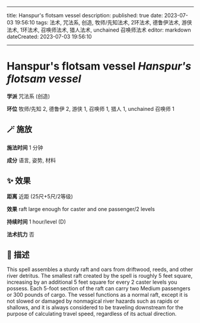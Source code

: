 
---
title: Hanspur's flotsam vessel
description: 
published: true
date: 2023-07-03 19:56:10
tags: 法术, 咒法系, 创造, 牧师/先知法术, 2环法术, 德鲁伊法术, 游侠法术, 1环法术, 召唤师法术, 猎人法术, unchained 召唤师法术
editor: markdown
dateCreated: 2023-07-03 19:56:10

---

# **Hanspur's flotsam vessel** *Hanspur's flotsam vessel*

**学派** 咒法系 (创造) 

**环位** 牧师/先知 2, 德鲁伊 2, 游侠 1, 召唤师 1, 猎人 1, unchained 召唤师 1

## 🪄 施放

**施法时间** 1 分钟

**成分** 语言, 姿势, 材料

## ✨ 效果  

**距离** 近距 (25尺+5尺/2等级) 

**效果** raft large enough for caster and one passenger/2 levels 

**持续时间** 1 hour/level (D) 

**法术抗力** 否

## 📖 描述

This spell assembles a sturdy raft and oars from driftwood, reeds, and other river detritus. The smallest raft created by the spell is roughly 5 feet square, increasing by an additional 5 feet square for every 2 caster levels you possess. Each 5-foot section of the raft can carry two Medium passengers or 300 pounds of cargo. The vessel functions as a normal raft, except it is not slowed or damaged by nonmagical river hazards such as rapids or shallows, and it is always considered to be traveling downstream for the purpose of calculating travel speed, regardless of its actual direction.
    